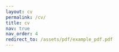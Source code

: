 ```yaml
---
layout: cv
permalink: /cv/
title: cv
nav: true
nav_order: 4
redirect_to: /assets/pdf/example_pdf.pdf
---
```

